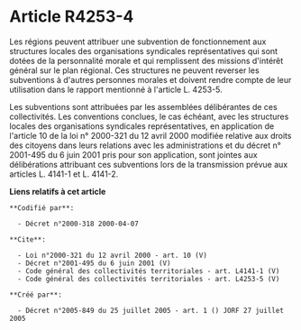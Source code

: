 # Article R4253-4

Les régions peuvent attribuer une subvention de fonctionnement aux structures locales des organisations syndicales
représentatives qui sont dotées de la personnalité morale et qui remplissent des missions d'intérêt général sur le plan
régional. Ces structures ne peuvent reverser les subventions à d'autres personnes morales et doivent rendre compte de leur
utilisation dans le rapport mentionné à l'article L. 4253-5. 

Les subventions sont attribuées par les assemblées délibérantes de ces collectivités. Les conventions conclues, le cas
échéant, avec les structures locales des organisations syndicales représentatives, en application de l'article 10 de la loi
n° 2000-321 du 12 avril 2000 modifiée relative aux droits des citoyens dans leurs relations avec les administrations et du
décret n° 2001-495 du 6 juin 2001 pris pour son application, sont jointes aux délibérations attribuant ces subventions lors
de la transmission prévue aux articles L. 4141-1 et L. 4141-2.

**Liens relatifs à cet article**

	**Codifié par**:

	  - Décret n°2000-318 2000-04-07

	**Cite**:

	  - Loi n°2000-321 du 12 avril 2000 - art. 10 (V)
	  - Décret n°2001-495 du 6 juin 2001 (V)
	  - Code général des collectivités territoriales - art. L4141-1 (V)
	  - Code général des collectivités territoriales - art. L4253-5 (V)

	**Créé par**:

	  - Décret n°2005-849 du 25 juillet 2005 - art. 1 () JORF 27 juillet 2005
